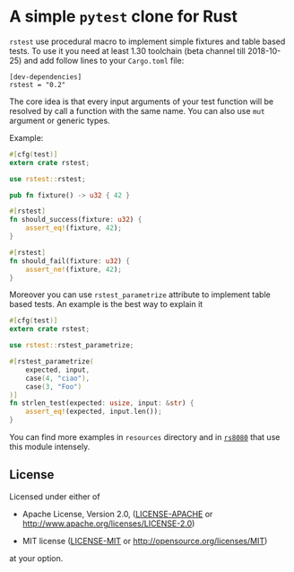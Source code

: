 # A simple `pytest` clone for Rust

`rstest` use procedural macro to implement simple fixtures and table based tests.
To use it you need at least 1.30 toolchain (beta channel till 2018-10-25)
and add follow lines to your `Cargo.toml` file:

```
[dev-dependencies]
rstest = "0.2"
```

The core idea is that every input arguments of your test function will
be resolved by call a function with the same name. You can also use
`mut` argument or generic types.

Example:

```rust
#[cfg(test)]
extern crate rstest;

use rstest::rstest;

pub fn fixture() -> u32 { 42 }

#[rstest]
fn should_success(fixture: u32) {
    assert_eq!(fixture, 42);
}

#[rstest]
fn should_fail(fixture: u32) {
    assert_ne!(fixture, 42);
}
```

Moreover you can use `rstest_parametrize` attribute to implement table
based tests.  An example is the best way to explain it

```rust
#[cfg(test)]
extern crate rstest;

use rstest::rstest_parametrize;

#[rstest_parametrize(
    expected, input,
    case(4, "ciao"),
    case(3, "Foo")
)]
fn strlen_test(expected: usize, input: &str) {
    assert_eq!(expected, input.len());
}
```

You can find more examples in `resources` directory and in [`rs8080`](https://github.com/la10736/rs8080) that use this module intensely.

## License

Licensed under either of

* Apache License, Version 2.0, ([LICENSE-APACHE](LICENSE-APACHE) or http://www.apache.org/licenses/LICENSE-2.0)

* MIT license ([LICENSE-MIT](LICENSE-MIT) or http://opensource.org/licenses/MIT)

at your option.

